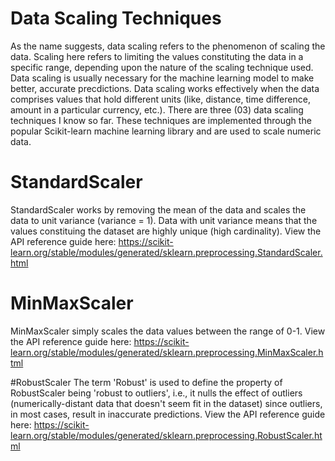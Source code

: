 # Data Scaling Techniques
As the name suggests, data scaling refers to the phenomenon of scaling the data. Scaling here refers to limiting the values constituting the data in a specific range, depending upon the nature of the scaling technique used. Data scaling is usually necessary for the machine learning model to make better, accurate precdictions. Data scaling works effectively when the data comprises values that hold different units (like, distance, time difference, amount in a particular currency, etc.). There are three (03) data scaling techniques I know so far. These techniques are implemented through the popular Scikit-learn machine learning library and are used to scale numeric data.

# StandardScaler
StandardScaler works by removing the mean of the data and scales the data to unit variance (variance = 1). Data with unit variance means that the values constituing the dataset are highly unique (high cardinality). View the API reference guide here: https://scikit-learn.org/stable/modules/generated/sklearn.preprocessing.StandardScaler.html

# MinMaxScaler
MinMaxScaler simply scales the data values between the range of 0-1. View the API reference guide here: https://scikit-learn.org/stable/modules/generated/sklearn.preprocessing.MinMaxScaler.html

#RobustScaler
The term 'Robust' is used to define the property of RobustScaler being 'robust to outliers', i.e., it nulls the effect of outliers (numerically-distant data that doesn't seem fit in the dataset) since outliers, in most cases, result in inaccurate predictions. View the API reference guide here: https://scikit-learn.org/stable/modules/generated/sklearn.preprocessing.RobustScaler.html
